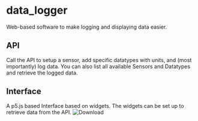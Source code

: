 # data_logger
Web-based software to make logging and displaying data easier.

## API
Call the API to setup a sensor, add specific datatypes with units, and (most importantly) log data. 
You can also list all available Sensors and Datatypes and retrieve the logged data.

## Interface
A p5.js based Interface based on widgets. The widgets can be set up to retrieve data from the API.
![Download](https://user-images.githubusercontent.com/75487480/149677455-3853c3c1-0024-4cf0-a361-bb2a394c9fdd.png)
